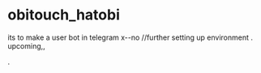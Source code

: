 # obitouch_hatobi
its to make a user bot in telegram 
x--no
//further setting up environment .
upcoming,,

.

